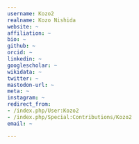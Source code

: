 ```yaml
---
username: Kozo2
realname: Kozo Nishida
website: ~
affiliation: ~
bio: ~
github: ~
orcid: ~
linkedin: ~
googlescholar: ~
wikidata: ~
twitter: ~
mastodon-url: ~
meta: ~
instagram: ~
redirect_from:
- /index.php/User:Kozo2
- /index.php/Special:Contributions/Kozo2
email: ~

---
```

